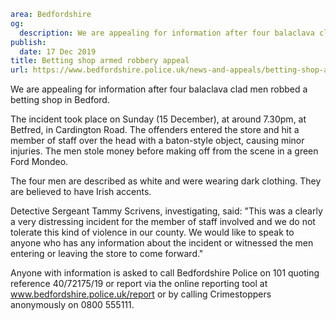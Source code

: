```yaml
area: Bedfordshire
og:
  description: We are appealing for information after four balaclava clad men robbed a betting shop in Bedford.
publish:
  date: 17 Dec 2019
title: Betting shop armed robbery appeal
url: https://www.bedfordshire.police.uk/news-and-appeals/betting-shop-armed-robbery-appeal-dec19
```

We are appealing for information after four balaclava clad men robbed a betting shop in Bedford.

The incident took place on Sunday (15 December), at around 7.30pm, at Betfred, in Cardington Road. The offenders entered the store and hit a member of staff over the head with a baton-style object, causing minor injuries. The men stole money before making off from the scene in a green Ford Mondeo.

The four men are described as white and were wearing dark clothing. They are believed to have Irish accents.

Detective Sergeant Tammy Scrivens, investigating, said: "This was a clearly a very distressing incident for the member of staff involved and we do not tolerate this kind of violence in our county. We would like to speak to anyone who has any information about the incident or witnessed the men entering or leaving the store to come forward."

Anyone with information is asked to call Bedfordshire Police on 101 quoting reference 40/72175/19 or report via the online reporting tool at www.bedfordshire.police.uk/report or by calling Crimestoppers anonymously on 0800 555111.
